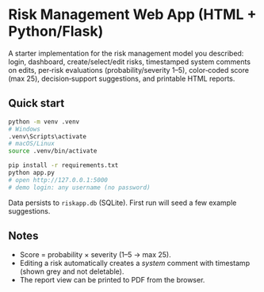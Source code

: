 # Risk Management Web App (HTML + Python/Flask)

A starter implementation for the risk management model you described: login, dashboard,
create/select/edit risks, timestamped system comments on edits, per‑risk evaluations
(probability/severity 1–5), color‑coded score (max 25), decision‑support suggestions,
and printable HTML reports.

## Quick start
```bash
python -m venv .venv
# Windows
.venv\Scripts\activate
# macOS/Linux
source .venv/bin/activate

pip install -r requirements.txt
python app.py
# open http://127.0.0.1:5000
# demo login: any username (no password)
```
Data persists to `riskapp.db` (SQLite). First run will seed a few example suggestions.

## Notes
- Score = probability × severity (1–5 → max 25).
- Editing a risk automatically creates a *system* comment with timestamp (shown grey and not deletable).
- The report view can be printed to PDF from the browser.

